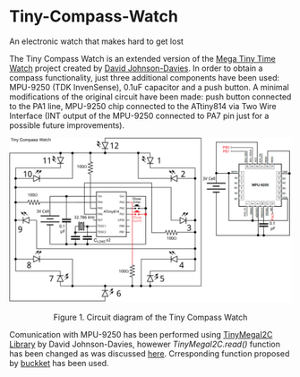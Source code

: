 # Tiny-Compass-Watch
An electronic watch that makes hard to get lost

The Tiny Compass Watch is an extended version of the [Mega Tiny Time Watch](https://github.com/technoblogy/mega-tiny-time-watch/) project created by [David Johnson-Davies](https://github.com/technoblogy). In order to obtain a compass functionality, just three additional components have been used: MPU-9250 (TDK InvenSense), 0.1uF capacitor and a push button. A minimal modifications of the original circuit have been made: push button connected to the PA1 line, MPU-9250 chip connected to the ATtiny814 via Two Wire Interface (INT output of the MPU-9250 connected to PA7 pin just for a possible future improvements).

![Circuit of the Tiny Compass Watch](figures/circuit.png)
<p align="center">Figure 1. Circuit diagram of the Tiny Compass Watch

  Comunication with MPU-9250 has been performed using [TinyMegaI2C Library](https://github.com/technoblogy/tiny-mega-i2c) by David Johnson-Davies, howewer *TinyMegaI2C.read()* function has been changed as was discussed [here](https://github.com/technoblogy/tiny-mega-i2c/issues/3). Crresponding function proposed by [buckket](https://gist.github.com/buckket/09619e6cdc5dee056d41bfb57065db81) has been used.
